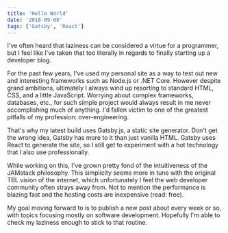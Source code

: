 ```yaml
---
title: 'Hello World'
date: '2018-09-08'
tags: ['Gatsby', 'React']
---
```


I've often heard that laziness can be considered a virtue for a programmer, but I feel like I've taken that too literally in regards to finally starting up a developer blog.

For the past few years, I've used my personal site as a way to test out new and interesting frameworks such as Node.js or .NET Core. However despite grand ambitions, ultimately I always wind up resorting to standard HTML, CSS, and a little JavaScript. Worrying about complex frameworks, databases, etc., for such simple project would always result in me never accomplishing much of anything. I'd fallen victim to one of the greatest pitfalls of my profession: over-engineering.

That's why my latest build uses Gatsby.js, a static site generator. Don't get the wrong idea, Gatsby has more to it than just vanilla HTML. Gatsby uses React to generate the site, so I still get to experiment with a hot technology that I also use professionally.

While working on this, I've grown pretty fond of the intuitiveness of the JAMstack philosophy. This simplicity seems more in tune with the original TBL vision of the internet, which unfortunately I feel the web developer community often strays away from. Not to mention the performance is blazing fast and the hosting costs are inexpensive (read: free).

My goal moving forward to is to publish a new post about every week or so, with topics focusing mostly on software development. Hopefully I'm able to check my laziness enough to stick to that routine.
